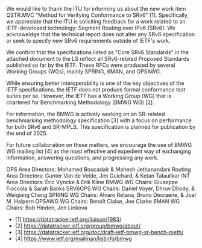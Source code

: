 We would like to thank the ITU for informing us about the new work item
QSTR.MVC "Method for Verifying Conformance to SRv6" [1]. Specifically, we appreciate
that the ITU is soliciting feedback for a work related to an IETF-developed
technology: Segment Routing over IPv6 (SRv6). We acknoweldge that the technical report
does not alter any SRv6 specification or seek to specify new SRv6 requirements outside of IETF's work.

We confirm that the specifications listed as "Core SRv6 Standards" in
the attached document to the LS reflect all SRv6-related Proposed Standards
published so far by the IETF. These RFCs were produced by several Working Groups (WGs),
mainly SPRING, 6MAN, and OPSAWG.

While ensuring better interoperability is one of the key objectives of the IETF
specifications, the IETF does not produce formal conformance test suites per se. However, the IETF
has a Working Group (WG) that is chartered for Benchmarking Methodology (BMWG WG) [2].

For information, the BMWG is actively working on an SR-related benchmarking
methodology specification [3] with a focus on performance for both SRv6 and SR-MPLS.
This specification is planned for publication by the end of 2025.
 
For future collaboration on these matters, we encourage the use of BMWG WG mailing list [4]
as the most effective and expedient way of exchanging information, answering questions,
and progressing any work.
 

OPS Area Directors: Mohamed Boucadair & Mahesh Jethanandani
Routing Area Directors: Gunter Van de Velde, Jim Guichard, & Ketan Talaulikar
INT Area Directors: Éric Vyncke & Erik Kline
BMWG WG Chairs: Giuseppe Fioccola & Sarah Banks
SRV6OPS WG Chairs: Daniel Voyer, Dhruv Dhody, & Weiqiang Cheng
SPRING WG Chairs: Alvaro Retana, Bruno Decraene, &  Joel M. Halpern
OPSAWG WG Chairs: Benoît Claise, Joe Clarke
6MAN WG Chairs: Bob Hinden, Jen Linkova

* [1] https://datatracker.ietf.org/liaison/1983/
* [2] https://datatracker.ietf.org/group/bmwg/about/
* [3] https://datatracker.ietf.org/doc/draft-ietf-bmwg-sr-bench-meth/
* [4] https://www.ietf.org/mailman/listinfo/bmwg
